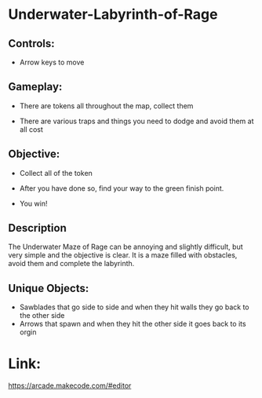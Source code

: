 # Underwater-Labyrinth-of-Rage



## Controls:
* Arrow keys to move

## Gameplay:
* There are tokens all throughout the map, collect them

* There are various traps and things you need to dodge and avoid them at all cost

## Objective:
* Collect all of the token

* After you have done so, find your way to the green finish point.

* You win!

## Description
The Underwater Maze of Rage can be annoying and 
slightly difficult, but very simple and the 
objective is clear. It is a maze filled with obstacles,
avoid them and complete the labyrinth.

## Unique Objects:
* Sawblades that go side to side and when they hit walls they go back to the other side
* Arrows that spawn and when they hit the other side it goes back to its orgin

# Link:
https://arcade.makecode.com/#editor
